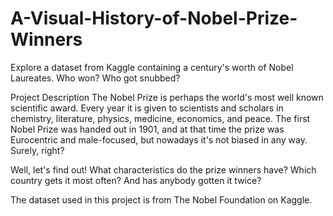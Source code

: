 # A-Visual-History-of-Nobel-Prize-Winners
Explore a dataset from Kaggle containing a century's worth of Nobel Laureates. Who won? Who got snubbed?

Project Description
The Nobel Prize is perhaps the world's most well known scientific award. Every year it is given to scientists and scholars in chemistry, literature, physics, medicine, economics, and peace. The first Nobel Prize was handed out in 1901, and at that time the prize was Eurocentric and male-focused, but nowadays it's not biased in any way. Surely, right?

Well, let's find out! What characteristics do the prize winners have? Which country gets it most often? And has anybody gotten it twice? 

The dataset used in this project is from The Nobel Foundation on Kaggle.



